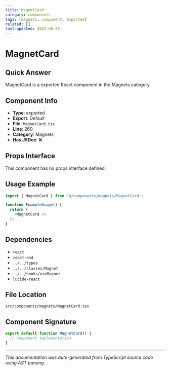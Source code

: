 ```yaml
---
title: MagnetCard
category: components
tags: [magnets, component, exported]
related: []
last-updated: 2025-08-29
---
```


# MagnetCard

## Quick Answer
MagnetCard is a exported React component in the Magnets category.

## Component Info

- **Type**: exported
- **Export**: Default
- **File**: `MagnetCard.tsx`
- **Line**: 260
- **Category**: Magnets
- **Has JSDoc**: ❌

## Props Interface

This component has no props interface defined.

## Usage Example

```typescript
import { MagnetCard } from '@/components/magnets/MagnetCard';

function ExampleUsage() {
  return (
    <MagnetCard />
  );
}
```

## Dependencies


- `react`
- `react-dnd`
- `../../types`
- `../../classes/Magnet`
- `../../hooks/useMagnet`
- `lucide-react`


## File Location

`src/components/magnets/MagnetCard.tsx`

## Component Signature

```typescript
export default function MagnetCard() { 
  // Component implementation
}
```

---

*This documentation was auto-generated from TypeScript source code using AST parsing.*
